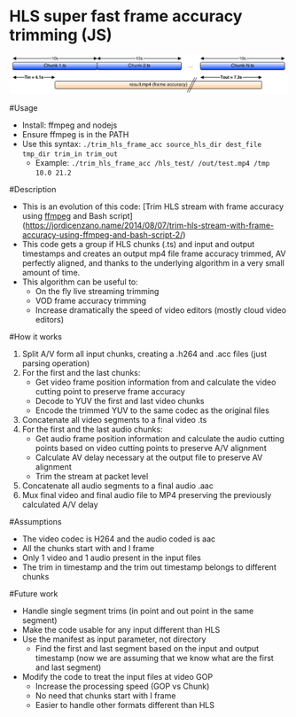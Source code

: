 # HLS super fast frame accuracy trimming (JS)

![Image of HLS trimming](./img/hls_trim.png)

#Usage
- Install: ffmpeg and nodejs
- Ensure ffmpeg is in the PATH
- Use this syntax: `./trim_hls_frame_acc source_hls_dir dest_file tmp_dir trim_in trim_out`
    - Example: `./trim_hls_frame_acc /hls_test/ /out/test.mp4 /tmp 10.0 21.2`

#Description
- This is an evolution of this code: [Trim HLS stream with frame accuracy using [ffmpeg](https://ffmpeg.org/) and Bash script](https://jordicenzano.name/2014/08/07/trim-hls-stream-with-frame-accuracy-using-ffmpeg-and-bash-script-2/)
- This code gets a group if HLS chunks (.ts) and input and output timestamps and creates an output mp4 file frame accuracy trimmed, AV perfectly aligned, and thanks to the underlying algorithm in a very small amount of time.
- This algorithm can be useful to:
    - On the fly live streaming trimming
    - VOD frame accuracy trimming
    - Increase dramatically the speed of video editors (mostly cloud video editors)

#How it works
1. Split A/V form all input chunks, creating a .h264 and .acc files (just parsing operation)
2. For the first and the last chunks:
    - Get video frame position information from and calculate the video cutting point to preserve frame accuracy
    - Decode to YUV the first and last video chunks
    - Encode the trimmed YUV to the same codec as the original files
3. Concatenate all video segments to a final video .ts
4. For the first and the last audio chunks:
    - Get audio frame position information and calculate the audio cutting points based on video cutting points to preserve A/V alignment
    - Calculate AV delay necessary at the output file to preserve AV alignment
    - Trim the stream at packet level
5. Concatenate all audio segments to a final audio .aac
6. Mux final video and final audio file to MP4 preserving the previously calculated A/V delay


#Assumptions
- The video codec is H264 and the audio coded is aac
- All the chunks start with and I frame
- Only 1 video and 1 audio present in the input files
- The trim in timestamp and the trim out timestamp belongs to different chunks

#Future work
- Handle single segment trims (in point and out point in the same segment)
- Make the code usable for any input different than HLS
- Use the manifest as input parameter, not directory
    - Find the first and last segment based on the input and output timestamp (now we are assuming that we know what are the first and last segment)
- Modify the code to treat the input files at video GOP
    - Increase the processing speed (GOP vs Chunk)
    - No need that chunks start with I frame
    - Easier to handle other formats different than HLS
    